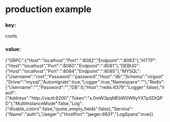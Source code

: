 # production example

### key:
confs

### value:
{"GRPC":{"Host":"localhost","Port":":8082","Endpoint":":8083"},"HTTP":{"Host":"localhost","Port":":8080","Endpoint":":8081"},"DEBUG":{"Host":"localhost","Port":":8084","Endpoint":":8085"},"MYSQL":{"Username":"root","Password":"password","Host":"db","Schema":"virgool","Driver":"mysql","Automigrate":true,"Logger":true,"Namespace":""},"Redis":{"Username":"","Password":"","DB":0,"Host":"redis:6379","Logger":false},"Vault":{"Address":"http://vault:8200","Token":"s.0mW3pqMEbW0W9yYXTpSDtQPD"},"MultiInstanceMode":false,"Log":{"disable_colors":false,"quote_empty_fields":false},"Service":{"Name":"auth"},"Jaeger":{"HostPort":"jaeger:6831","LogSpans":true}}